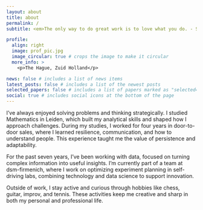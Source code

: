 ```yaml
---
layout: about
title: about
permalink: /
subtitle: <em>The only way to do great work is to love what you do. - Steve Jobs</em>

profile:
  align: right
  image: prof_pic.jpg
  image_circular: true # crops the image to make it circular
  more_info: >
    <p>The Hague, Zuid Holland</p>

news: false # includes a list of news items
latest_posts: false # includes a list of the newest posts
selected_papers: false # includes a list of papers marked as "selected={true}"
social: true # includes social icons at the bottom of the page
---
```


I’ve always enjoyed solving problems and thinking strategically. I studied Mathematics in Leiden, which built my analytical skills and shaped how I approach challenges. During my studies, I worked for four years in door-to-door sales, where I learned resilience, communication, and how to understand people. This experience taught me the value of persistence and adaptability.

For the past seven years, I’ve been working with data, focused on turning complex information into useful insights. I’m currently part of a team at dsm-firmenich, where I work on optimizing experiment planning in self-driving labs, combining technology and data science to support innovation.

Outside of work, I stay active and curious through hobbies like chess, guitar, improv, and tennis. These activities keep me creative and sharp in both my personal and professional life.
